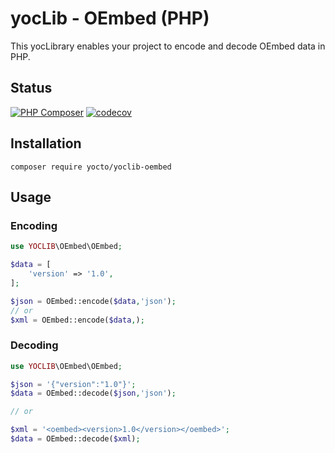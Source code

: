 # yocLib - OEmbed (PHP)

This yocLibrary enables your project to encode and decode OEmbed data in PHP.

## Status

[![PHP Composer](https://github.com/yocto/yoclib-oembed-php/actions/workflows/php.yml/badge.svg)](https://github.com/yocto/yoclib-oembed-php/actions/workflows/php.yml)
[![codecov](https://codecov.io/gh/yocto/yoclib-oembed-php/graph/badge.svg)](https://codecov.io/gh/yocto/yoclib-oembed-php)

## Installation

`composer require yocto/yoclib-oembed`

## Usage

### Encoding

```php
use YOCLIB\OEmbed\OEmbed;

$data = [
    'version' => '1.0',
];

$json = OEmbed::encode($data,'json');
// or
$xml = OEmbed::encode($data,);
```

### Decoding

```php
use YOCLIB\OEmbed\OEmbed;

$json = '{"version":"1.0"}';
$data = OEmbed::decode($json,'json');

// or

$xml = '<oembed><version>1.0</version></oembed>';
$data = OEmbed::decode($xml);
```